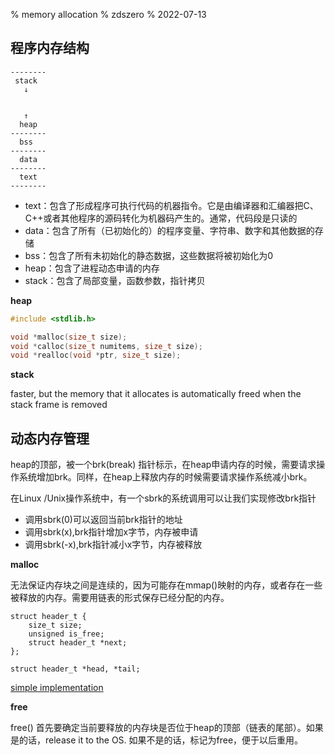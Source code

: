 % memory allocation
% zdszero
% 2022-07-13

## 程序内存结构

```
--------
 stack
   ↓


   ↑
  heap
--------
  bss
--------
  data
--------
  text
--------
```

* text：包含了形成程序可执行代码的机器指令。它是由编译器和汇编器把C、C++或者其他程序的源码转化为机器码产生的。通常，代码段是只读的
* data：包含了所有（已初始化的）的程序变量、字符串、数字和其他数据的存储
* bss：包含了所有未初始化的静态数据，这些数据将被初始化为0
* heap：包含了进程动态申请的内存
* stack：包含了局部变量，函数参数，指针拷贝

__heap__

```c
#include <stdlib.h>

void *malloc(size_t size);
void *calloc(size_t numitems, size_t size);
void *realloc(void *ptr, size_t size);
```

__stack__

faster, but  the memory that it allocates is automatically freed when the stack frame is removed

## 动态内存管理

heap的顶部，被一个brk(break) 指针标示，在heap申请内存的时候，需要请求操作系统增加brk。同样，在heap上释放内存的时候需要请求操作系统减小brk。

在Linux /Unix操作系统中，有一个sbrk的系统调用可以让我们实现修改brk指针

- 调用sbrk(0)可以返回当前brk指针的地址
- 调用sbrk(x),brk指针增加x字节，内存被申请
- 调用sbrk(-x),brk指针减小x字节，内存被释放

__malloc__

无法保证内存块之间是连续的，因为可能存在mmap()映射的内存，或者存在一些被释放的内存。需要用链表的形式保存已经分配的内存。

```
struct header_t {
    size_t size;
    unsigned is_free;
    struct header_t *next;
};

struct header_t *head, *tail;
```

[simple implementation](https://github.com/arjun024/memalloc)

__free__

free() 首先要确定当前要释放的内存块是否位于heap的顶部（链表的尾部）。如果是的话，release it to the OS. 如果不是的话，标记为free，便于以后重用。
